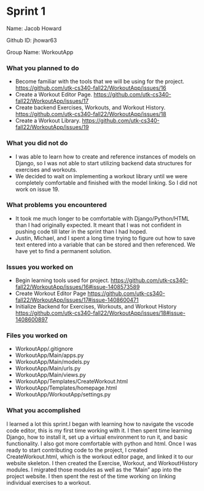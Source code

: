 # Sprint 1

Name: Jacob Howard

Github ID: jhowar63

Group Name: WorkoutApp

### What you planned to do
- Become familiar with the tools that we will be using for the project. https://github.com/utk-cs340-fall22/WorkoutApp/issues/16
- Create a Workout Editor Page. https://github.com/utk-cs340-fall22/WorkoutApp/issues/17
- Create backend Exercises, Workouts, and Workout History. https://github.com/utk-cs340-fall22/WorkoutApp/issues/18
- Create a Workout Library. https://github.com/utk-cs340-fall22/WorkoutApp/issues/19

### What you did not do
- I was able to learn how to create and reference instances of models on Django, so I was not able to start utilizing backend data structures for exercises and workouts.
- We decided to wait on implementing a workout library until we were completely comfortable and finished with the model linking. So I did not work on issue 19.

### What problems you encountered
- It took me much longer to be comfortable with Django/Python/HTML than I had originally expected. It meant that I was not confident in pushing code till later in the sprint than I had hoped.
- Justin, Michael, and I spent a long time trying to figure out how to save text entered into a variable that can be stored and then referenced. We have yet to find a permanent solution.

### Issues you worked on
- Begin learning tools used for project. https://github.com/utk-cs340-fall22/WorkoutApp/issues/16#issue-1408573589
- Create Workout Editor Page https://github.com/utk-cs340-fall22/WorkoutApp/issues/17#issue-1408600471
- Initialize Backend for Exercises, Workouts, and Workout History https://github.com/utk-cs340-fall22/WorkoutApp/issues/18#issue-1408600897

### Files you worked on
- WorkoutApp/.gitignore
- WorkoutApp/Main/apps.py
- WorkoutApp/Main/models.py
- WorkoutApp/Main/urls.py
- WorkoutApp/Main/views.py
- WorkoutApp/Templates/CreateWorkout.html
- WorkoutApp/Templates/homepage.html
- WorkoutApp/WorkoutApp/settings.py

### What you accomplished

I learned a lot this sprint.I began with learning how to navigate the vscode code editor, this is my first time working with it. I then spent time learning Django, how to install it, set up a virtual environment to run it, and basic functionality. I also got more comfortable with python and html.
Once I was ready to start contributing code to the project, I created CreateWorkout.html, which is the workout editor page, and linked it to our website skeleton. I then created the Exercise, Workout, and WorkoutHistory modules. I migrated those modules as well as the “Main” app into the project website. I then spent the rest of the time working on linking individual exercises to a workout.
